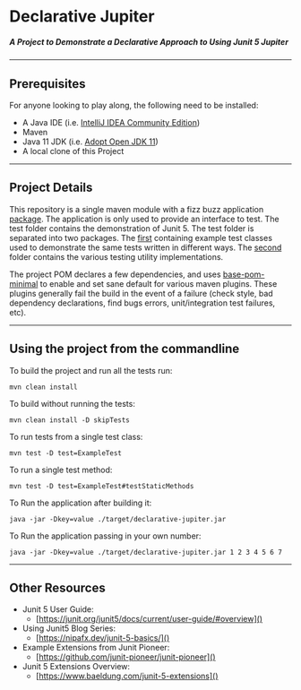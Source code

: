 # Declarative Jupiter

##### A Project to Demonstrate a Declarative Approach to Using Junit 5 Jupiter

---

## Prerequisites

For anyone looking to play along, the following need to be installed:

- A Java IDE (i.e. [IntelliJ IDEA Community Edition](https://www.jetbrains.com/idea/download/))
- Maven
- Java 11 JDK  (i.e. [Adopt Open JDK 11](https://adoptopenjdk.net/))
- A local clone of this Project

---

## Project Details

This repository is a single maven module with a fizz buzz
application [package](./src/main/java/io/github/jkomoroski/declarativejupiter). The application is only used to provide an interface
to test. The test folder contains the demonstration of Junit 5. The test folder is separated into two packages. The
[first](./src/test/java/io/github/jkomoroski/declarativejupiter)
containing example test classes used to demonstrate the same tests written in different ways.
The [second](./src/test/java/io/github/jkomoroski/declarativejupiter/testutils) folder contains the various testing utility
implementations.

The project POM declares a few dependencies, and uses
[base-pom-minimal](https://github.com/basepom/basepom/tree/master/minimal) to enable and set sane default for various maven plugins.
These plugins generally fail the build in the event of a failure (check style, bad dependency declarations, find bugs errors,
unit/integration test failures, etc).

--- 

## Using the project from the commandline

To build the project and run all the tests run:

```
mvn clean install
```

To build without running the tests:

```
mvn clean install -D skipTests
```

To run tests from a single test class:

```
mvn test -D test=ExampleTest
```

To run a single test method:

```
mvn test -D test=ExampleTest#testStaticMethods
```

To Run the application after building it:

```
java -jar -Dkey=value ./target/declarative-jupiter.jar
```

To Run the application passing in your own number:

```
java -jar -Dkey=value ./target/declarative-jupiter.jar 1 2 3 4 5 6 7
```

---

## Other Resources

- Junit 5 User Guide:
    + [https://junit.org/junit5/docs/current/user-guide/#overview]()
- Using Junit5 Blog Series:
    + [https://nipafx.dev/junit-5-basics/]()
- Example Extensions from Junit Pioneer:
    + [https://github.com/junit-pioneer/junit-pioneer]()
- Junit 5 Extensions Overview:
    + [https://www.baeldung.com/junit-5-extensions]()
